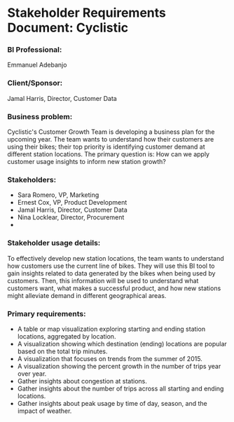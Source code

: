 # Stakeholder Requirements Document: Cyclistic
                                                                                        
### BI Professional: 
Emmanuel Adebanjo

### Client/Sponsor: 
Jamal Harris, Director, Customer Data

### Business problem: 

Cyclistic's Customer Growth Team is developing a business plan for the upcoming year. The team wants to understand how their customers are using their bikes; their top priority is identifying customer demand at different station locations. The primary question is: How can we apply customer usage insights to inform new station growth?

### Stakeholders:
- Sara Romero, VP, Marketing
- Ernest Cox, VP, Product Development
- Jamal Harris, Director, Customer Data
- Nina Locklear, Director, Procurement
- 
### Stakeholder usage details:

To effectively develop new station locations, the team wants to understand how customers use the current line of bikes. They will use this BI tool to gain insights related to data generated by the bikes when being used by customers. Then, this information will be used to understand what customers want, what makes a successful product, and how new stations might alleviate demand in different geographical areas.

### Primary requirements: 

- A table or map visualization exploring starting and ending station locations, aggregated by location. 
- A visualization showing which destination (ending) locations are popular based on the total trip minutes. 
- A visualization that focuses on trends from the summer of 2015. 
- A visualization showing the percent growth in the number of trips year over year. 
- Gather insights about congestion at stations. 
- Gather insights about the number of trips across all starting and ending locations. 
- Gather insights about peak usage by time of day, season, and the impact of weather. 

